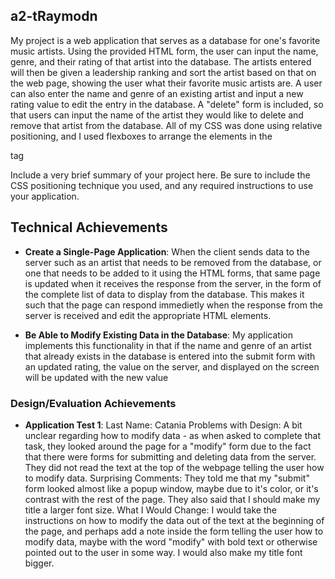 ## a2-tRaymodn
My project is a web application that serves as a database for one's favorite music artists. Using the provided HTML form, the user
can input the name, genre, and their rating of that artist into the database. The artists entered will then be given a leadership ranking and sort the artist based on that on the web page, showing the user what their favorite music artists are. A user can also enter the name and genre of an existing artist and input a new rating value to edit the entry in the database. A "delete" form is included, so that users can input the name of the artist they would like to delete and remove that artist from the database.
All of my CSS was done using relative positioning, and I used flexboxes to arrange the elements in the <main> tag

Include a very brief summary of your project here. Be sure to include the CSS positioning technique you used, and any required instructions to use your application.

## Technical Achievements
- **Create a Single-Page Application**: When the client sends data to the server such as an artist that needs to be removed from the database, or one that needs to be added to it using the HTML forms, that same page is updated when it receives the response from the server, in the form of the complete list of data to display from the database. This makes it such that the page can respond immedietly when the response from the server is received and edit the appropriate HTML elements.

- **Be Able to Modify Existing Data in the Database**: My application implements this functionality in that if the name and genre of an artist that already exists in the database is entered into the submit form with an updated rating, the value on the server, and displayed on the screen will be updated with the new value

### Design/Evaluation Achievements
- **Application Test 1**: 
Last Name: Catania 
Problems with Design: A bit unclear regarding how to modify data - as when asked to complete that task, they looked around the page for a "modify" form due to the fact that there were forms for submitting and deleting data from the server. They did not read the text at the top of the webpage telling the user how to modify data.
Surprising Comments: They told me that my "submit" form looked almost like a popup window, maybe due to it's color, or it's contrast with the rest of the page. They also said that I should make my title a larger font size.
What I Would Change: I would take the instructions on how to modify the data out of the text at the beginning of the page, and perhaps add a note inside the form telling the user how to modify data, maybe with the word "modify" with bold text or otherwise pointed out to the user in some way. I would also make my title font bigger.
